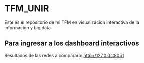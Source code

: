 # TFM_UNIR
Este es el repositorio de mi TFM en visualizacion interactiva de la informacion y big data

## Para ingresar a los dashboard interactivos
Resultados de las redes a comparara: http://127.0.0.1:8051
